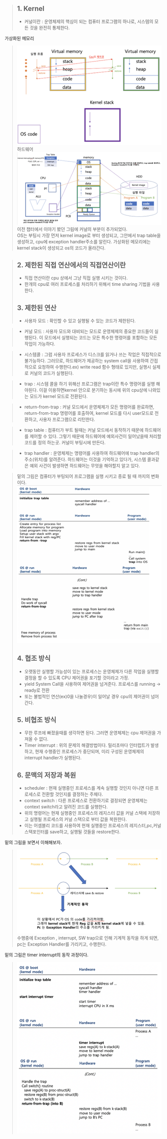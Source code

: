
> ## 1. Kernel
>  - 커널이란 : 운영체제의 핵심이 되는 컴퓨터 프로그램의 하나로, 시스템의 모든 것을 완전히 통제한다.  

가상화된 메모리
>  ![가상화 공간의 커널 요소](./image/limitedDirectExecusion/kernelInVirtual.png)
하드웨어
>  ![커널](./image/limitedDirectExecusion/kernel.png)
>  이전 챕터에서 이야기 봤던 그림에 커널의 부분이 추가되었다.  
> OS는 부팅시 가장 먼저 kernel image로 부터 생성되고, 그안에서 trap table을 생성하고, cpu에 exception handler주소를 알린다.
> 가상화된 메모리에는 kernel stack이 생성되고 os의 코드가 올라간다.

> ## 2. 제한된 직접 연산에서의 직접연산이란
>  - 직접 연산이란 cpu 상에서 그냥 직접 실행 시키는 것이다.
>  - 한개의 cpu로 여러 프로세스를 처리하기 위해서 time sharing 기법을 사용한다. 
> ## 3. 제한된 연산
>  - 사용자 모드 : 확인할 수 있고 실행될 수 있는 코드가 제한된다.  

>  - 커널 모드 : 사용자 모드와 대비되는 모드로 운영체제의 중요한 코드들이 실행된다. 이 모드에서 실행되는 코드는 모든 특수한 명령어를 포함하는 모든 작업이 가능하다.

>  - 시스템콜 : 그럼 사용자 프로세스가 디스크를 읽거나 쓰는 작업은 직접적으로 불가능하다. 그러므로, 하드웨어가 제공하는 system call을 사용하여 간접적으로 요청하여 수행한다.ex) write read  함수 형태로 있지만, 실행시 실제로 커널의 코드가 실행된다.

>  - trap : 시스템 콜을 하기 위해선 프로그램은 trap이란 특수 명령어를 실행 해야된다. 이걸 이용하면kernel 안으로 분기하는 동시에  위의 cpu상에 나와있는 모드가 kernel 모드로 전환된다.

>  - return-from-trap : 커널 모드에서 운영체제가 모든 명령어를 완료하면, return-from-trap 명령어를 호출하여, kernel 모드를 다시 user모드로 전환하고, 사용자 프로그램으로 리턴한다.

>  - trap table : 컴퓨터가 부트 될때는 커널 모드에서 동작하기 때문에 하드웨어를 제어할 수 있다. 그렇기 때문에 하드웨어에 예외사건이 일어났을때 처리할 코드를 정의 하는곳. 커널이 부팅시에 만든다.

>  - trap handler : 운영체제는 명령어를 사용하여 하드웨어에 trap handler의 주소(위치)를 알려준다. 하드웨어는 이것을 기억하고 있다가, 시스템 콜과같은 예외 사건이 발생하면 하드웨어는 무엇을 해야할지 알고 있다.

> 밑의 그림은 컴퓨터가 부팅되어 프로그램을 실행 시키고 종료 될 때 까지의 변화이다.
>  ![순서](./image/limitedDirectExecusion/sequence.png)
> ## 4. 협조 방식
> - 오랫동안 실행할 가능성이 있는 프로세스는 운영체제가 다른 작업을 실행할 결정을 할 수 있도록 CPU 제어권을 포기할 것이라고 가정.
> - yield System Call을 사용하여 제어권을 넘겨준다. 프로세스를 running -> ready로 전환
> - 또는 불법적인 연산(ex)0을 나눌경우)이 일어날 경우 cpu의 제어권이 넘어간다.
> ## 5. 비협조 방식
> - 무한 루프에 빠졌을때를 생각하면 된다. 그러면 운영체제는 cpu 제어권을 가져올 수 없다.
> - Timer interrupt : 위의 문제의 해결방법이다. 밀리초마다 인터럽트가 발생하고, 현재 수행중인 프로세스가 중단되며, 미리 구성된 운영체제의 interrupt handler가 실행된다.
> ## 6. 문맥의 저장과 복원
> - scheduler : 현재 실행중인 프로세스를 계속 실행할 것인지 아니면 다른 프로세스로 전환할 것인지를 결정하는 주체다.
> - context switch : 다른 프로세스로 전환하기로 결정되면 운영체제는 context switch라고 알려진 코드를 실행한다.
> - 위의 명령어는 현재 실행중인 프로세스의 레지스터 값을 커널 스택에 저장하고 실행될 프로세스의 커널 스택으로 부터 값을 복원한다.
> - 이는 어셈블리 코드를 사용하여 현재 실행중인 프로세스의 레지스터,pc,커널 스택포인터를 save하고, 실행될 것들을 restore한다.

밑의 그림을 보면서 이해해보자.
>  ![context switch](./image/limitedDirectExecusion/contextSwitch.png)
> 수행중에 Exception , interrupt, SW trap으로 인해 기계적 동작을 하게 되면, pc는 Exception Handler를 가리키고, 수행한다.

밑의 그림은 timer interrupt의 동작 과정이다.
>  ![context switch with timer](./image/limitedDirectExecusion/timer.png)